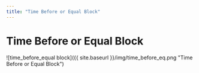 ```yaml
---
title: "Time Before or Equal Block"
---
```

# Time Before or Equal Block
![time_before_equal block]({{ site.baseurl }}/img/time_before_eq.png "Time Before or Equal Block")